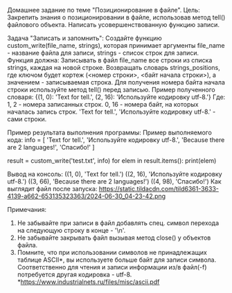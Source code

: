 Домашнее задание по теме "Позиционирование в файле".
Цель: Закрепить знания о позиционировании в файле, использовав метод tell() файлового объекта. Написать усовершенствованную функцию записи.

Задача "Записать и запомнить":
Создайте функцию custom_write(file_name, strings), которая принимает аргументы file_name - название файла для записи, strings - список строк для записи.
Функция должна:
Записывать в файл file_name все строки из списка strings, каждая на новой строке.
Возвращать словарь strings_positions, где ключом будет кортеж (<номер строки>, <байт начала строки>), а значением - записываемая строка. Для получения номера байта начала строки используйте метод tell() перед записью.
Пример полученного словаря:
{(1, 0): 'Text for tell.', (2, 16): 'Используйте кодировку utf-8.'}
Где:
1, 2 - номера записанных строк.
0, 16 - номера байт, на которых началась запись строк.
'Text for tell.', 'Используйте кодировку utf-8.' - сами строки.

Пример результата выполнения программы:
Пример выполняемого кода:
info = [
    'Text for tell.',
    'Используйте кодировку utf-8.',
    'Because there are 2 languages!',
    'Спасибо!'
    ]

result = custom_write('test.txt', info)
for elem in result.items():
  print(elem)

Вывод на консоль:
((1, 0), 'Text for tell.')
((2, 16), 'Используйте кодировку utf-8.')
((3, 66), 'Because there are 2 languages!')
((4, 98), 'Спасибо!')
Как выглядит файл после запуска:
https://static.tildacdn.com/tild6361-3633-4139-a662-653135323363/2024-06-30_04-23-42.png

Примечания:
1. Не забывайте при записи в файл добавлять спец. символ перехода на следующую строку в конце - '\n'.
2. Не забывайте закрывать файл вызывая метод close() у объектов файла.
3. Помните, что при использовании символов не принадлежащих таблице ASCII*, вы используете больше байт для записи символа. Соответственно для чтения и записи информации из/в файл(-f) потребуется другая кодировка - utf-8.
*https://www.industrialnets.ru/files/misc/ascii.pdf
